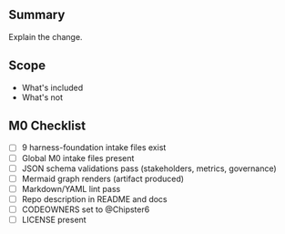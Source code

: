 ## Summary

Explain the change.

## Scope

- What's included
- What's not

## M0 Checklist

- [ ] 9 harness-foundation intake files exist
- [ ] Global M0 intake files present
- [ ] JSON schema validations pass (stakeholders, metrics, governance)
- [ ] Mermaid graph renders (artifact produced)
- [ ] Markdown/YAML lint pass
- [ ] Repo description in README and docs
- [ ] CODEOWNERS set to @Chipster6
- [ ] LICENSE present
